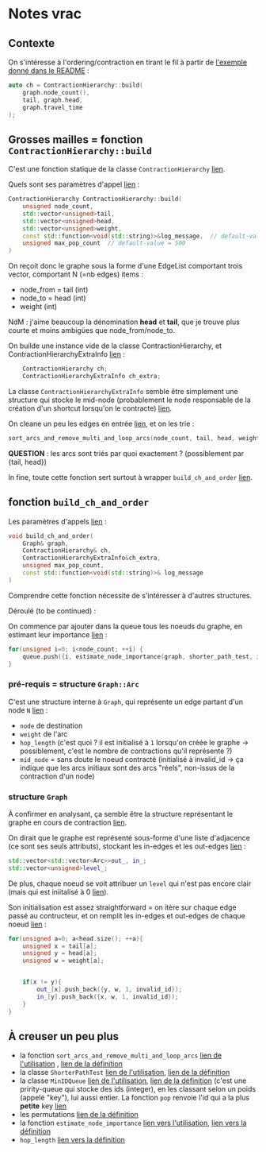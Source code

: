 # Notes vrac

## Contexte

On s'intéresse à l'ordering/contraction en tirant le fil à partir de [l'exemple donné dans le README](https://github.com/phidra/RoutingKit/blob/a7db9cdabaadb2865fa6dd9b99906b616e679c3b/README.md) :

```cpp
auto ch = ContractionHierarchy::build(
    graph.node_count(),
    tail, graph.head,
    graph.travel_time
);
```

## Grosses mailles = fonction `ContractionHierarchy::build`

C'est une fonction statique de la classe `ContractionHierarchy` [lien](https://github.com/phidra/RoutingKit/blob/a0776b234ac6e86d4255952ef60a6a9bf8d88f02/include/routingkit/contraction_hierarchy.h#L22).

Quels sont ses paramètres d'appel [lien](https://github.com/phidra/RoutingKit/blob/a0776b234ac6e86d4255952ef60a6a9bf8d88f02/src/contraction_hierarchy.cpp#L1093) :

```cpp
ContractionHierarchy ContractionHierarchy::build(
    unsigned node_count,
    std::vector<unsigned>tail,
    std::vector<unsigned>head,
    std::vector<unsigned>weight,
    const std::function<void(std::string)>&log_message,  // default-value = fonction vide
    unsigned max_pop_count  // default-value = 500
)
```

On reçoit donc le graphe sous la forme d'une EdgeList comportant trois vector, comportant N (=nb edges) items :
- node_from = tail (int)
- node_to = head (int)
- weight (int)

NdM : j'aime beaucoup la dénomination **head** et **tail**, que je trouve plus courte et moins ambigües que node_from/node_to.

On builde une instance vide de la classe ContractionHierarchy, et ContractionHierarchyExtraInfo [lien](https://github.com/phidra/RoutingKit/blob/a0776b234ac6e86d4255952ef60a6a9bf8d88f02/src/contraction_hierarchy.cpp#L1103) :

```cpp
    ContractionHierarchy ch;
    ContractionHierarchyExtraInfo ch_extra;
```

La classe `ContractionHierarchyExtraInfo` semble être simplement une structure qui stocke le mid-node (probablement le node responsable de la création d'un shortcut lorsqu'on le contracte) [lien](https://github.com/phidra/RoutingKit/blob/a0776b234ac6e86d4255952ef60a6a9bf8d88f02/src/contraction_hierarchy.cpp#L599).

On cleane un peu les edges en entrée [lien](https://github.com/phidra/RoutingKit/blob/a0776b234ac6e86d4255952ef60a6a9bf8d88f02/src/contraction_hierarchy.cpp#L1111), et on les trie :

```cpp
sort_arcs_and_remove_multi_and_loop_arcs(node_count, tail, head, weight, input_arc_id, log_message);
```

**QUESTION** : les arcs sont triés par quoi exactement ? (possiblement par {tail, head})

In fine, toute cette fonction sert surtout à wrapper `build_ch_and_order` [lien](https://github.com/phidra/RoutingKit/blob/a0776b234ac6e86d4255952ef60a6a9bf8d88f02/src/contraction_hierarchy.cpp#L1116).


## fonction `build_ch_and_order`

Les paramètres d'appels [lien](https://github.com/phidra/RoutingKit/blob/a0776b234ac6e86d4255952ef60a6a9bf8d88f02/src/contraction_hierarchy.cpp#L608) :

```cpp
void build_ch_and_order(
    Graph& graph,
    ContractionHierarchy& ch,
    ContractionHierarchyExtraInfo&ch_extra,
    unsigned max_pop_count,
    const std::function<void(std::string)>& log_message
)
```

Comprendre cette fonction nécessite de s'intéresser à d'autres structures.

Déroulé (to be continued) :


On commence par ajouter dans la queue tous les noeuds du graphe, en estimant leur importance [lien](https://github.com/phidra/RoutingKit/blob/a0776b234ac6e86d4255952ef60a6a9bf8d88f02/src/contraction_hierarchy.cpp#L632) :

```cpp
for(unsigned i=0; i<node_count; ++i) {
    queue.push({i, estimate_node_importance(graph, shorter_path_test, i)});
}
```

### pré-requis = structure `Graph::Arc`

C'est une structure interne à `Graph`, qui représente un edge partant d'un node `N` [lien](https://github.com/phidra/RoutingKit/blob/a0776b234ac6e86d4255952ef60a6a9bf8d88f02/src/contraction_hierarchy.cpp#L180) :

- `node` de destination
- `weight` de l'arc
- `hop_length` (c'est quoi ? il est initialisé à `1` lorsqu'on créée le graphe → possiblement, c'est le nombre de contractions qu'il représente ?)
- `mid_node` = sans doute le noeud contracté (initialisé à invalid_id → ça indique que les arcs initiaux sont des arcs "réels", non-issus de la contraction d'un node)

### structure `Graph`

À confirmer en analysant, ça semble être la structure représentant le graphe en cours de contraction [lien](https://github.com/phidra/RoutingKit/blob/a0776b234ac6e86d4255952ef60a6a9bf8d88f02/src/contraction_hierarchy.cpp#L83).

On dirait que le graphe est représenté sous-forme d'une liste d'adjacence (ce sont ses seuls attributs), stockant les in-edges et les out-edges [lien](https://github.com/phidra/RoutingKit/blob/a0776b234ac6e86d4255952ef60a6a9bf8d88f02/src/contraction_hierarchy.cpp#L226) :

```cpp
std::vector<std::vector<Arc>>out_, in_;
std::vector<unsigned>level_;
```

De plus, chaque noeud se voit attribuer un `level` qui n'est pas encore clair (mais qui est iniitalisé à 0 [lien](https://github.com/phidra/RoutingKit/blob/a0776b234ac6e86d4255952ef60a6a9bf8d88f02/src/contraction_hierarchy.cpp#L90)).


Son initialisation est assez straightforward = on itère sur chaque edge passé au contructeur, et on remplit les in-edges et out-edges de chaque noeud [lien](https://github.com/phidra/RoutingKit/blob/a0776b234ac6e86d4255952ef60a6a9bf8d88f02/src/contraction_hierarchy.cpp#L92) :

```cpp
for(unsigned a=0; a<head.size(); ++a){
    unsigned x = tail[a];
    unsigned y = head[a];
    unsigned w = weight[a];


    if(x != y){
        out_[x].push_back({y, w, 1, invalid_id});
        in_[y].push_back({x, w, 1, invalid_id});
    }
}
```

## À creuser un peu plus

- la fonction `sort_arcs_and_remove_multi_and_loop_arcs` [lien de l'utilisation](https://github.com/phidra/RoutingKit/blob/a0776b234ac6e86d4255952ef60a6a9bf8d88f02/src/contraction_hierarchy.cpp#L1111) , [lien de la définition](https://github.com/phidra/RoutingKit/blob/a0776b234ac6e86d4255952ef60a6a9bf8d88f02/src/contraction_hierarchy.cpp#L17)
- la classe `ShorterPathTest` [lien de l'utilisation](https://github.com/phidra/RoutingKit/blob/a0776b234ac6e86d4255952ef60a6a9bf8d88f02/src/contraction_hierarchy.cpp#L625), [lien de la définition](https://github.com/phidra/RoutingKit/blob/a0776b234ac6e86d4255952ef60a6a9bf8d88f02/src/contraction_hierarchy.cpp#L230) 
- la classe `MinIDQueue` [lien de l'utilisation](https://github.com/phidra/RoutingKit/blob/a0776b234ac6e86d4255952ef60a6a9bf8d88f02/src/contraction_hierarchy.cpp#L629), [lien de la définition](https://github.com/phidra/RoutingKit/blob/a0776b234ac6e86d4255952ef60a6a9bf8d88f02/include/routingkit/id_queue.h) (c'est une pririty-queue qui stocke des ids (integer), en les classant selon un poids (appelé "key"), lui aussi entier. La fonction `pop` renvoie l'id qui a la plus **petite** key [lien](https://github.com/phidra/RoutingKit/blob/a0776b234ac6e86d4255952ef60a6a9bf8d88f02/include/routingkit/id_queue.h#L78)
- les permutations [lien de la définition](https://github.com/phidra/RoutingKit/blob/a0776b234ac6e86d4255952ef60a6a9bf8d88f02/include/routingkit/permutation.h)
- la fonction `estimate_node_importance` [lien vers l'utilisation](https://github.com/phidra/RoutingKit/blob/a0776b234ac6e86d4255952ef60a6a9bf8d88f02/src/contraction_hierarchy.cpp#L633), [lien vers la définition](https://github.com/phidra/RoutingKit/blob/a0776b234ac6e86d4255952ef60a6a9bf8d88f02/src/contraction_hierarchy.cpp#L527)
- `hop_length` [lien vers la définition](https://github.com/phidra/RoutingKit/blob/a0776b234ac6e86d4255952ef60a6a9bf8d88f02/src/contraction_hierarchy.cpp#L183)
